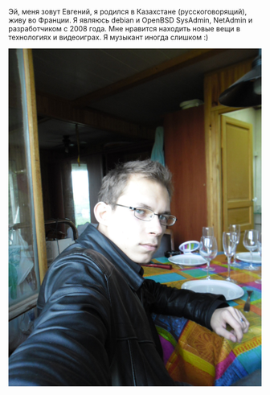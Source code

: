Эй, меня зовут Евгений, я родился в Казахстане (русскоговорящий), живу во Франции.
Я являюсь debian и OpenBSD SysAdmin, NetAdmin и разработчиком с 2008 года.
Мне нравится находить новые вещи в технологиях и видеоиграх.
Я музыкант иногда слишком :)

![моя фотография](/me.jpeg)